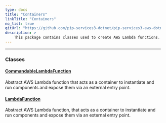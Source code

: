 ```yaml
---
type: docs
title: "Containers"
linkTitle: "Containers"
no_list: true
gitUrl: "https://github.com/pip-services3-dotnet/pip-services3-aws-dotnet"
description: >
    This package contains classes used to create AWS Lambda functions.
---
```

---

<div class="module-body"> 

### Classes

#### [CommandableLambdaFunction](commandable_lambda_function)
Abstract AWS Lambda function that acts as a container to instantiate and run components and expose them via an external entry point.

#### [LambdaFunction](lambda_function)
Abstract AWS Lambda function, that acts as a container to instantiate and run components and expose them via an external entry point.

</div>
